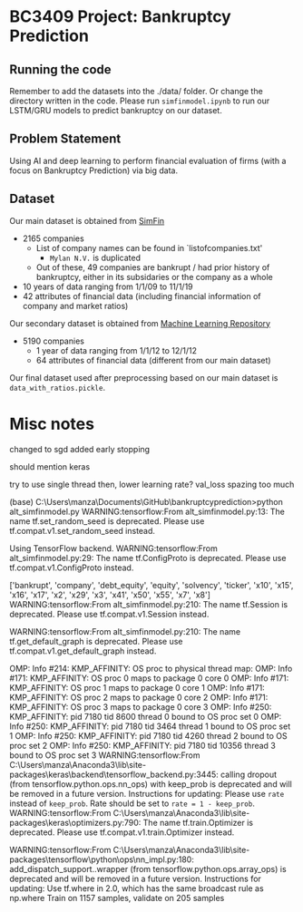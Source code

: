 # BC3409 Project: Bankruptcy Prediction

## Running the code

Remember to add the datasets into the ./data/ folder. Or change the directory written in the code.
Please run `simfinmodel.ipynb` to run our LSTM/GRU models to predict bankruptcy on our dataset.

## Problem Statement

Using AI and deep learning to perform financial evaluation of firms (with a focus on Bankruptcy Prediction) via big data.

## Dataset 

Our main dataset is obtained from [SimFin](https://simfin.com/)
- 2165 companies 
    - List of company names can be found in `listofcompanies.txt'
        - `Mylan N.V.` is duplicated
    - Out of these, 49 companies are bankrupt / had prior history of bankruptcy, either in its subsidaries or the company as a whole
- 10 years of data ranging from 1/1/09 to 11/1/19
- 42 attributes of financial data (including financial information of company and market ratios)

Our secondary dataset is obtained from [Machine Learning Repository](https://archive.ics.uci.edu/ml/datasets/Polish+companies+bankruptcy+data)
- 5190 companies
    - 1 year of data ranging from 1/1/12 to 12/1/12
    - 64 attributes of financial data (different from our main dataset)

Our final dataset used after preprocessing based on our main dataset is `data_with_ratios.pickle`.





# Misc notes

changed to sgd
added early stopping 

should mention keras



try to use single thread
then, lower learning rate? val_loss spazing too much 


(base) C:\Users\manza\Documents\GitHub\bankruptcyprediction>python alt_simfinmodel.py
WARNING:tensorflow:From alt_simfinmodel.py:13: The name tf.set_random_seed is deprecated. Please use tf.compat.v1.set_random_seed instead.

Using TensorFlow backend.
WARNING:tensorflow:From alt_simfinmodel.py:29: The name tf.ConfigProto is deprecated. Please use tf.compat.v1.ConfigProto instead.

['bankrupt', 'company', 'debt_equity', 'equity', 'solvency', 'ticker', 'x10', 'x15', 'x16', 'x17', 'x2', 'x29', 'x3', 'x41', 'x50', 'x55', 'x7', 'x8']
WARNING:tensorflow:From alt_simfinmodel.py:210: The name tf.Session is deprecated. Please use tf.compat.v1.Session instead.

WARNING:tensorflow:From alt_simfinmodel.py:210: The name tf.get_default_graph is deprecated. Please use tf.compat.v1.get_default_graph instead.

OMP: Info #214: KMP_AFFINITY: OS proc to physical thread map:
OMP: Info #171: KMP_AFFINITY: OS proc 0 maps to package 0 core 0
OMP: Info #171: KMP_AFFINITY: OS proc 1 maps to package 0 core 1
OMP: Info #171: KMP_AFFINITY: OS proc 2 maps to package 0 core 2
OMP: Info #171: KMP_AFFINITY: OS proc 3 maps to package 0 core 3
OMP: Info #250: KMP_AFFINITY: pid 7180 tid 8600 thread 0 bound to OS proc set 0
OMP: Info #250: KMP_AFFINITY: pid 7180 tid 3464 thread 1 bound to OS proc set 1
OMP: Info #250: KMP_AFFINITY: pid 7180 tid 4260 thread 2 bound to OS proc set 2
OMP: Info #250: KMP_AFFINITY: pid 7180 tid 10356 thread 3 bound to OS proc set 3
WARNING:tensorflow:From C:\Users\manza\Anaconda3\lib\site-packages\keras\backend\tensorflow_backend.py:3445: calling dropout (from tensorflow.python.ops.nn_ops) with keep_prob is deprecated and will be removed in a future version.
Instructions for updating:
Please use `rate` instead of `keep_prob`. Rate should be set to `rate = 1 - keep_prob`.
WARNING:tensorflow:From C:\Users\manza\Anaconda3\lib\site-packages\keras\optimizers.py:790: The name tf.train.Optimizer is deprecated. Please use tf.compat.v1.train.Optimizer instead.

WARNING:tensorflow:From C:\Users\manza\Anaconda3\lib\site-packages\tensorflow\python\ops\nn_impl.py:180: add_dispatch_support.<locals>.wrapper (from tensorflow.python.ops.array_ops) is deprecated and will be removed in 
a future version.
Instructions for updating:
Use tf.where in 2.0, which has the same broadcast rule as np.where
Train on 1157 samples, validate on 205 samples